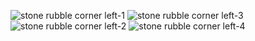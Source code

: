 ![stone rubble corner left-1](stone_rubble_corner_left-1.png)
![stone rubble corner left-3](stone_rubble_corner_left-3.png)
![stone rubble corner left-2](stone_rubble_corner_left-2.png)
![stone rubble corner left-4](stone_rubble_corner_left-4.png)
